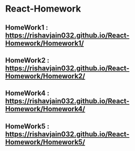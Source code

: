 # React-Homework
## HomeWork1 : https://rishavjain032.github.io/React-Homework/Homework1/
## HomeWork2 : https://rishavjain032.github.io/React-Homework/Homework2/
## HomeWork4 : https://rishavjain032.github.io/React-Homework/Homework4/
## HomeWork5 : https://rishavjain032.github.io/React-Homework/Homework5/
